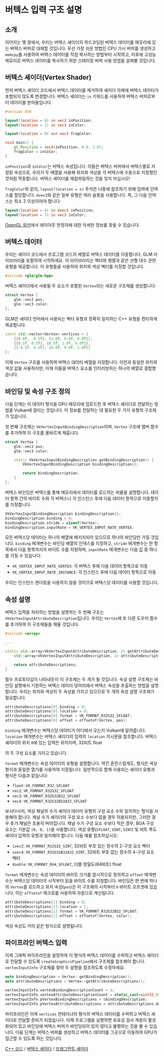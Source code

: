 # 버텍스 입력 구조 설명

## 소개

이어지는 몇 장에서, 우리는 버텍스 셰이더의 하드코딩된 버텍스 데이터를 메모리에 있는 버텍스 버퍼로 대체할 것입니다. 우선 가장 쉬운 방법인 CPU 가시 버퍼를 생성하고 `memcpy`를 사용하여 버텍스 데이터를 직접 복사하는 방법부터 시작하고, 이후에 고성능 메모리로 버텍스 데이터를 복사하기 위한 스테이징 버퍼 사용 방법을 살펴볼 것입니다.

## 버텍스 셰이더(Vertex Shader)

먼저 버텍스 셰이더 코드에서 버텍스 데이터를 제거하여 셰이더 자체에 버텍스 데이터가 포함되지 않도록 변경합니다. 버텍스 셰이더는 `in` 키워드를 사용하여 버텍스 버퍼로부터 데이터를 받아들입니다.

```glsl
#version 450

layout(location = 0) in vec2 inPosition;
layout(location = 1) in vec3 inColor;

layout(location = 0) out vec3 fragColor;

void main() {
    gl_Position = vec4(inPosition, 0.0, 1.0);
    fragColor = inColor;
}
```

`inPosition`과 `inColor`는 버텍스 속성입니다. 이들은 버텍스 버퍼에서 버텍스별로 지정된 속성으로, 우리가 두 배열을 사용해 위치와 색상을 각 버텍스에 수동으로 지정했던 것처럼 작동합니다. 버텍스 셰이더를 재컴파일하는 것을 잊지 마십시오!

`fragColor`와 같이, `layout(location = x)` 주석은 나중에 참조하기 위해 입력에 인덱스를 할당합니다. `dvec3`와 같은 일부 유형은 여러 슬롯을 사용합니다. 즉, 그 다음 인덱스는 최소 2 이상이어야 합니다:

```glsl
layout(location = 0) in dvec3 inPosition;
layout(location = 2) in vec3 inColor;
```

[OpenGL 위키](https://www.khronos.org/opengl/wiki/Layout_Qualifier_(GLSL))에서 레이아웃 한정자에 대한 자세한 정보를 찾을 수 있습니다.

## 버텍스 데이터

우리는 셰이더 코드에서 프로그램 코드의 배열로 버텍스 데이터를 이동합니다. GLM 라이브러리를 포함하여 시작하세요. 이 라이브러리는 벡터와 행렬과 같은 선형 대수 관련 유형을 제공합니다. 이 유형들을 사용하여 위치와 색상 벡터를 지정할 것입니다.

```c++
#include <glm/glm.hpp>
```

버텍스 셰이더에서 사용될 두 요소가 포함된 `Vertex`라는 새로운 구조체를 생성합니다:

```c++
struct Vertex {
    glm::vec2 pos;
    glm::vec3 color;
};
```

GLM은 셰이더 언어에서 사용되는 벡터 유형과 정확히 일치하는 C++ 유형을 편리하게 제공합니다.

```c++
const std::vector<Vertex> vertices = {
    {{0.0f, -0.5f}, {1.0f, 0.0f, 0.0f}},
    {{0.5f, 0.5f}, {0.0f, 1.0f, 0.0f}},
    {{-0.5f, 0.5f}, {0.0f, 0.0f, 1.0f}}
};
```

이제 `Vertex` 구조를 사용하여 버텍스 데이터 배열을 지정합니다. 이전과 동일한 위치와 색상 값을 사용하지만, 이제 이들을 버텍스 요소를 인터리빙하는 하나의 배열로 결합했습니다.

## 바인딩 및 속성 구조 정의

다음 단계는 이 데이터 형식을 GPU 메모리에 업로드한 후 버텍스 셰이더로 전달하는 방법을 Vulkan에 알리는 것입니다. 이 정보를 전달하는 데 필요한 두 가지 유형의 구조체가 있습니다.

첫 번째 구조체는 `VkVertexInputBindingDescription`이며, `Vertex` 구조에 멤버 함수를 추가하여 이 구조를 올바르게 채웁니다.

```c++
struct Vertex {
    glm::vec2 pos;
    glm::vec3 color;

    static VkVertexInputBindingDescription getBindingDescription() {
        VkVertexInputBindingDescription bindingDescription{};

        return bindingDescription;
    }
};
```

버텍스 바인딩은 버텍스를 통해 메모리에서 데이터를 로드하는 비율을 설명합니다. 데이터 항목 간의 바이트 수와 각 버텍스나 각 인스턴스 후에 다음 데이터 항목으로 이동할지를 지정합니다.

```c++
VkVertexInputBindingDescription bindingDescription{};
bindingDescription.binding = 0;
bindingDescription.stride = sizeof(Vertex);
bindingDescription.inputRate = VK_VERTEX_INPUT_RATE_VERTEX;
```

모든 버텍스당 데이터는 하나의 배열에 패키지되어 있으므로 하나의 바인딩만 가질 것입니다. `binding` 매개변수는 바인딩 배열의 인덱스를 지정하고, `stride` 매개변수는 한 항목에서 다음 항목까지의 바이트 수를 지정하며, `inputRate` 매개변수는 다음 값 중 하나를 가질 수 있습니다:

* `VK_VERTEX_INPUT_RATE_VERTEX`: 각 버텍스 후에 다음 데이터 항목으로 이동
* `VK_VERTEX_INPUT_RATE_INSTANCE`: 각 인스턴스 후에 다음 데이터 항목으로 이동

우리는 인스턴스 렌더링을 사용하지 않을 것이므로 버텍스당 데이터를 사용할 것입니다.

## 속성 설명

버텍스 입력을 처리하는 방법을 설명하는 두 번째 구조는 `VkVertexInputAttributeDescription`입니다. 우리는 `Vertex`에 또 다른 도우미 함수를 추가하여 이 구조체들을 채울 것입니다.

```c++
#include <array>

...

static std::array<VkVertexInputAttributeDescription, 2> getAttributeDescriptions() {
    std::array<VkVertexInputAttributeDescription, 2> attributeDescriptions{};

    return attributeDescriptions;
}
```

함수 프로토타입이 나타내듯이 이 구조체는 두 개가 될 것입니다. 속성 설명 구조체는 바인딩 설명에서 기원하는 버텍스 데이터 덩어리에서 버텍스 속성을 추출하는 방법을 설명합니다. 우리는 위치와 색상의 두 속성을 가지고 있으므로 두 개의 속성 설명 구조체가 필요합니다.

```c++
attributeDescriptions[0].binding = 0;
attributeDescriptions[0].location = 0;
attributeDescriptions[0].format = VK_FORMAT_R32G32_SFLOAT;
attributeDescriptions[0].offset = offsetof(Vertex, pos);
```

`binding` 매개변수는 버텍스당 데이터가 어디에서 오는지 Vulkan에 알려줍니다. `location` 매개변수는 버텍스 셰이더의 입력의 `location` 지시문을 참조합니다. 버텍스 셰이더의 위치 `0`에 있는 입력은 위치이며, 32비트 float

의 두 구성 요소를 가지고 있습니다.

`format` 매개변수는 속성 데이터의 유형을 설명합니다. 약간 혼란스럽게도, 형식은 색상 형식과 동일한 열거를 사용하여 지정됩니다. 일반적으로 함께 사용되는 셰이더 유형과 형식은 다음과 같습니다:

* `float`: `VK_FORMAT_R32_SFLOAT`
* `vec2`: `VK_FORMAT_R32G32_SFLOAT`
* `vec3`: `VK_FORMAT_R32G32B32_SFLOAT`
* `vec4`: `VK_FORMAT_R32G32B32A32_SFLOAT`

보시다시피, 색상 채널의 수가 셰이더 데이터 유형의 구성 요소 수와 일치하는 형식을 사용해야 합니다. 채널 수가 셰이더의 구성 요소 수보다 많을 경우 허용되지만, 그러한 경우 추가 채널은 조용히 버려집니다. 채널 수가 구성 요소 수보다 적은 경우, BGA 구성 요소는 기본값 `(0, 0, 1)`을 사용합니다. 색상 유형(`SFLOAT`, `UINT`, `SINT`) 및 비트 폭도 셰이더 입력의 유형과 일치해야 합니다. 다음 예를 참조하십시오:

* `ivec2`: `VK_FORMAT_R32G32_SINT`, 32비트 부호 있는 정수의 2-구성 요소 벡터
* `uvec4`: `VK_FORMAT_R32G32B32A32_UINT`, 32비트 부호 없는 정수의 4-구성 요소 벡터
* `double`: `VK_FORMAT_R64_SFLOAT`, 더블 정밀도(64비트) float

`format` 매개변수는 속성 데이터의 바이트 크기를 암시적으로 정의하고 `offset` 매개변수는 버텍스당 데이터의 시작부터 읽을 바이트 수를 지정합니다. 바인딩은 한 번에 하나의 `Vertex`를 로드하고 위치 속성(`pos`)은 이 구조체의 시작부터 `0` 바이트 오프셋에 있습니다. 이는 `offsetof` 매크로를 사용하여 자동으로 계산됩니다.

```c++
attributeDescriptions[1].binding = 0;
attributeDescriptions[1].location = 1;
attributeDescriptions[1].format = VK_FORMAT_R32G32B32_SFLOAT;
attributeDescriptions[1].offset = offsetof(Vertex, color);
```

색상 속성도 거의 같은 방식으로 설명됩니다.

## 파이프라인 버텍스 입력

이제 그래픽 파이프라인을 설정하여 이 형식의 버텍스 데이터를 수락하고 버텍스 셰이더로 전달할 수 있도록 `createGraphicsPipeline`에서 구조체를 참조해야 합니다. `vertexInputInfo` 구조체를 찾아 두 설명을 참조하도록 수정하세요:

```c++
auto bindingDescription = Vertex::getBindingDescription();
auto attributeDescriptions = Vertex::getAttributeDescriptions();

vertexInputInfo.vertexBindingDescriptionCount = 1;
vertexInputInfo.vertexAttributeDescriptionCount = static_cast<uint32_t>(attributeDescriptions.size());
vertexInputInfo.pVertexBindingDescriptions = &bindingDescription;
vertexInputInfo.pVertexAttributeDescriptions = attributeDescriptions.data();
```

파이프라인은 이제 `vertices` 컨테이너의 형식의 버텍스 데이터를 수락하고 버텍스 셰이더로 전달할 준비가 되었습니다. 이제 프로그램을 실행하면 유효성 검사 계층이 활성화되어 있고 바인딩에 버텍스 버퍼가 바인딩되어 있지 않다고 불평하는 것을 볼 수 있습니다. 다음 단계는 버텍스 버퍼를 생성하고 버텍스 데이터를 그곳으로 이동하여 GPU가 접근할 수 있도록 하는 것입니다.

[C++ 코드](/code/18_vertex_input.cpp) /
[버텍스 셰이더](/code/18_shader_vertexbuffer.vert) /
[프래그먼트 셰이더](/code/18_shader_vertexbuffer.frag)